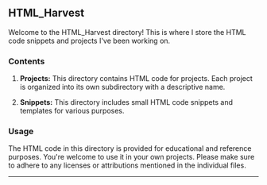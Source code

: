 ## HTML_Harvest


Welcome to the HTML_Harvest directory! This is where I store the HTML code snippets and projects I've been working on.


### Contents


1. **Projects:** This directory contains HTML code for projects. Each project is organized into its own subdirectory with a descriptive name.


2. **Snippets:** This directory includes small HTML code snippets and templates for various purposes.


### Usage


The HTML code in this directory is provided for educational and reference purposes. You're welcome to use it in your own projects. Please make sure to adhere to any licenses or attributions mentioned in the individual files.


---
